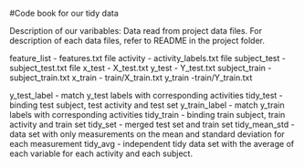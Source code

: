 #Code book for our tidy data

Description of our varibables:
Data read from project data files. For description of each data files, refer to README in the project folder.

feature_list - features.txt file
activity - activity_labels.txt file
subject_test - subject_test.txt file
x_test - X_test.txt
y_test - Y_test.txt
subject_train - subject_train.txt
x_train - train/X_train.txt
y_train -train/Y_train.txt

y_test_label - match y_test labels with corresponding activities
tidy_test - binding test subject, test activity and test set
y_train_label - match y_train labels with corresponding activities
tidy_train - binding train subject, train activity and train set
tidy_set - merged test set and train set
tidy_mean_std - data set with only measurements on the mean and standard deviation for each measurement
tidy_avg - independent tidy data set with the average of each variable for each activity and each subject.
